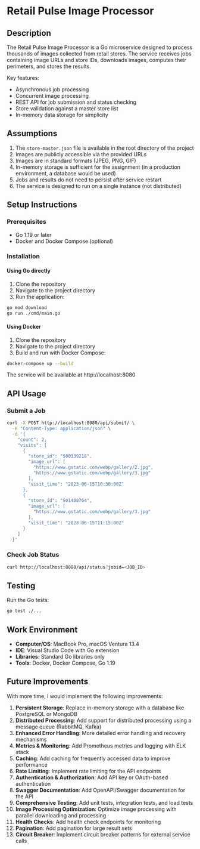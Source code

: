 # Retail Pulse Image Processor

## Description

The Retail Pulse Image Processor is a Go microservice designed to process thousands of images collected from retail stores. The service receives jobs containing image URLs and store IDs, downloads images, computes their perimeters, and stores the results.

Key features:
- Asynchronous job processing
- Concurrent image processing
- REST API for job submission and status checking
- Store validation against a master store list
- In-memory data storage for simplicity

## Assumptions

1. The `store-master.json` file is available in the root directory of the project
2. Images are publicly accessible via the provided URLs
3. Images are in standard formats (JPEG, PNG, GIF)
4. In-memory storage is sufficient for the assignment (in a production environment, a database would be used)
5. Jobs and results do not need to persist after service restart
6. The service is designed to run on a single instance (not distributed)

## Setup Instructions

### Prerequisites

- Go 1.19 or later
- Docker and Docker Compose (optional)

### Installation

#### Using Go directly

1. Clone the repository
2. Navigate to the project directory
3. Run the application:

```bash
go mod download
go run ./cmd/main.go
```

#### Using Docker

1. Clone the repository
2. Navigate to the project directory
3. Build and run with Docker Compose:

```bash
docker-compose up --build
```

The service will be available at http://localhost:8080

## API Usage

### Submit a Job

```bash
curl -X POST http://localhost:8080/api/submit/ \
  -H "Content-Type: application/json" \
  -d '{
    "count": 2,
    "visits": [
      {
        "store_id": "S00339218",
        "image_url": [
          "https://www.gstatic.com/webp/gallery/2.jpg",
          "https://www.gstatic.com/webp/gallery/3.jpg"
        ],
        "visit_time": "2023-06-15T10:30:00Z"
      },
      {
        "store_id": "S01408764",
        "image_url": [
          "https://www.gstatic.com/webp/gallery/3.jpg"
        ],
        "visit_time": "2023-06-15T11:15:00Z"
      }
    ]
  }'
```

### Check Job Status

```bash
curl http://localhost:8080/api/status?jobid=<JOB_ID>
```

## Testing

Run the Go tests:

```bash
go test ./...
```

## Work Environment

- **Computer/OS**: MacBook Pro, macOS Ventura 13.4
- **IDE**: Visual Studio Code with Go extension
- **Libraries**: Standard Go libraries only
- **Tools**: Docker, Docker Compose, Go 1.19

## Future Improvements

With more time, I would implement the following improvements:

1. **Persistent Storage**: Replace in-memory storage with a database like PostgreSQL or MongoDB
2. **Distributed Processing**: Add support for distributed processing using a message queue (RabbitMQ, Kafka)
3. **Enhanced Error Handling**: More detailed error handling and recovery mechanisms
4. **Metrics & Monitoring**: Add Prometheus metrics and logging with ELK stack
5. **Caching**: Add caching for frequently accessed data to improve performance
6. **Rate Limiting**: Implement rate limiting for the API endpoints
7. **Authentication & Authorization**: Add API key or OAuth-based authentication
8. **Swagger Documentation**: Add OpenAPI/Swagger documentation for the API
9. **Comprehensive Testing**: Add unit tests, integration tests, and load tests
10. **Image Processing Optimization**: Optimize image processing with parallel downloading and processing
11. **Health Checks**: Add health check endpoints for monitoring
12. **Pagination**: Add pagination for large result sets
13. **Circuit Breaker**: Implement circuit breaker patterns for external service calls